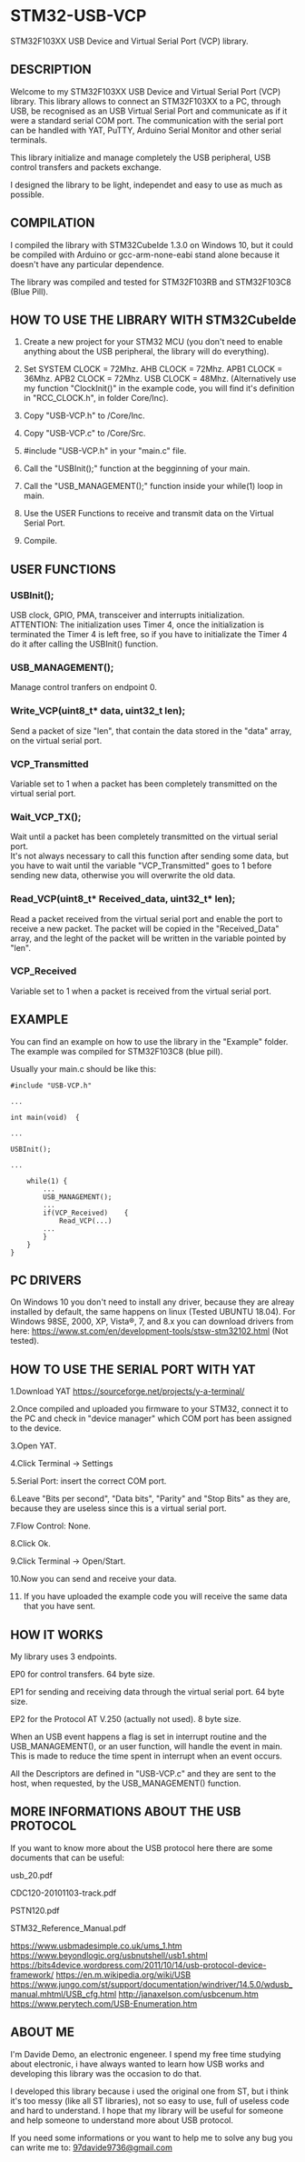 # STM32-USB-VCP
STM32F103XX USB Device and Virtual Serial Port (VCP) library.

## DESCRIPTION

Welcome to my STM32F103XX USB Device and Virtual Serial Port (VCP) library.
This library allows to connect an STM32F103XX to a PC, through USB, be recognised as an USB Virtual Serial Port and
communicate as if it were a standard serial COM port.
The communication with the serial port can be handled with YAT, PuTTY, Arduino Serial Monitor and other serial terminals.

This library initialize and manage completely the USB peripheral, USB control transfers and packets exchange.

I designed the library to be light, independet and easy to use as much as possible.




## COMPILATION

I compiled the library with STM32CubeIde 1.3.0 on Windows 10, but it could be compiled with Arduino or gcc-arm-none-eabi stand alone because it doesn't have any
particular dependence.

The library was compiled and tested for STM32F103RB and STM32F103C8 (Blue Pill).





## HOW TO USE THE LIBRARY WITH STM32CubeIde

1. Create a new project for your STM32 MCU (you don't need to enable anything about the USB peripheral, the library will do everything).

2. Set SYSTEM CLOCK = 72Mhz. AHB CLOCK = 72Mhz. APB1 CLOCK = 36Mhz. APB2 CLOCK = 72Mhz. USB CLOCK = 48Mhz. (Alternatively use my function "ClockInit()" in the example code, you will find it's definition in "RCC_CLOCK.h", in folder Core/Inc).  

3. Copy "USB-VCP.h" to <projet folder>/Core/Inc.

4. Copy "USB-VCP.c" to <projet folder>/Core/Src.

5. #include "USB-VCP.h" in your "main.c" file.

6. Call the "USBInit();" function at the begginning of your main.

7. Call the "USB_MANAGEMENT();" function inside your while(1) loop in main.

8. Use the USER Functions to receive and transmit data on the Virtual Serial Port.

9. Compile.





## USER FUNCTIONS

### USBInit();
USB clock, GPIO, PMA, transceiver and interrupts initialization.  
ATTENTION: The initialization uses Timer 4, once the initialization is terminated the Timer 4 is left free, so if you have to initializate the Timer 4 do it after calling the USBInit() function.

### USB_MANAGEMENT();
Manage control tranfers on endpoint 0.  

### Write_VCP(uint8_t* data, uint32_t len);
Send a packet of size "len", that contain the data stored in the "data" array, on the virtual serial port.  

### VCP_Transmitted
Variable set to 1 when a packet has been completely transmitted on the virtual serial port.  

### Wait_VCP_TX();
Wait until a packet has been completely transmitted on the virtual serial port.  
It's not always necessary to call this function after sending some data, but you have to wait until the variable "VCP_Transmitted" goes to 1 before sending new data, otherwise you will overwrite the old data.  

### Read_VCP(uint8_t* Received_data, uint32_t* len);
Read a packet received from the virtual serial port and enable the port to receive a new packet. The packet will be copied in the "Received_Data" array, and the leght of the packet will be written in the variable pointed by "len".  

### VCP_Received
Variable set to 1 when a packet is received from the virtual serial port.  




## EXAMPLE

You can find an example on how to use the library in the "Example" folder. The example was compiled for STM32F103C8 (blue pill).

Usually your main.c should be like this:


```
#include "USB-VCP.h"

...

int main(void)	{

...

USBInit();

...	
	
	while(1) {
		...
		USB_MANAGEMENT();
		...
		if(VCP_Received)	{
			Read_VCP(...)		 
		...
		}
	}
}
```





## PC DRIVERS

On Windows 10 you don't need to install any driver, because they are alreay installed by default, the same happens on linux (Tested UBUNTU 18.04).
For Windows 98SE, 2000, XP, Vista®, 7, and 8.x you can download drivers from here:
https://www.st.com/en/development-tools/stsw-stm32102.html
(Not tested).





## HOW TO USE THE SERIAL PORT WITH YAT

1.Download YAT https://sourceforge.net/projects/y-a-terminal/

2.Once compiled and uploaded you firmware to your STM32, connect it to the PC and check in "device manager" which COM port has been assigned to the device.

3.Open YAT.

4.Click Terminal -> Settings

5.Serial Port: insert the correct COM port.

6.Leave "Bits per second", "Data bits", "Parity" and "Stop Bits" as they are, because they are useless since this is a virtual serial port.

7.Flow Control: None.

8.Click Ok.

9.Click Terminal -> Open/Start.

10.Now you can send and receive your data.

11. If you have uploaded the example code you will receive the same data that you have sent.




## HOW IT WORKS

My library uses 3 endpoints.

EP0 for control transfers. 64 byte size.

EP1 for sending and receiving data through the virtual serial port. 64 byte size.

EP2 for the Protocol AT V.250 (actually not used).	8 byte size.

When an USB event happens a flag is set in interrupt routine and the USB_MANAGEMENT(), or an user function, will handle the event in main.
This is made to reduce the time spent in interrupt when an event occurs.

All the Descriptors are defined in "USB-VCP.c" and they are sent to the host, when requested, by the USB_MANAGEMENT() function.




## MORE INFORMATIONS ABOUT THE USB PROTOCOL

If you want to know more about the USB protocol here there are some documents that can be useful:

usb_20.pdf

CDC120-20101103-track.pdf

PSTN120.pdf

STM32_Reference_Manual.pdf

https://www.usbmadesimple.co.uk/ums_1.htm
https://www.beyondlogic.org/usbnutshell/usb1.shtml
https://bits4device.wordpress.com/2011/10/14/usb-protocol-device-framework/
https://en.m.wikipedia.org/wiki/USB
https://www.jungo.com/st/support/documentation/windriver/14.5.0/wdusb_manual.mhtml/USB_cfg.html
http://janaxelson.com/usbcenum.htm
https://www.perytech.com/USB-Enumeration.htm





## ABOUT ME

I'm Davide Demo, an electronic engeneer.
I spend my free time studying about electronic, i have always wanted to learn how USB works and developing this library was the occasion to do that.

I developed this library because i used the original one from ST, but i think it's too messy (like all ST libraries), not so easy to use, full of useless code and hard to understand.
I hope that my library will be useful for someone and help someone to understand more about USB protocol.

If you need some informations or you want to help me to solve any bug you can write me to: 97davide9736@gmail.com